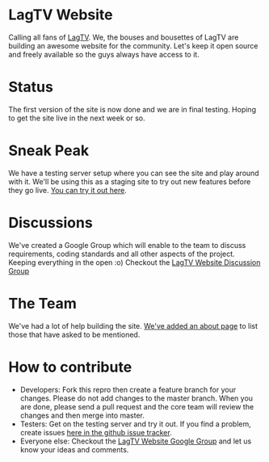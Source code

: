LagTV Website
=============

Calling all fans of [LagTV](http://www.youtube.com/user/LifesAGlitchTV). We, the bouses and bousettes of LagTV are building an awesome website for the community. Let's keep it open source and freely available so the guys always have access to it.

Status 
======

The first version of the site is now done and we are in final testing. Hoping to get the site live in the next week or so.

Sneak Peak
==========

We have a testing server setup where you can see the site and play around with it. We'll be using this as a staging site to try out new features before they go live. [You can try it out here](http://lagtv.andypike.com).

Discussions
===========

We've created a Google Group which will enable to the team to discuss requirements, coding standards and all other aspects of the project. Keeping everything in the open :o) Checkout the [LagTV Website Discussion Group](http://groups.google.com/group/lagtv-website?hl=en)

The Team
========

We've had a lot of help building the site. [We've added an about page](http://lagtv.andypike.com/about) to list those that have asked to be mentioned. 

How to contribute
=================

* Developers: Fork this repro then create a feature branch for your changes. Please do not add changes to the master branch. When you are done, please send a pull request and the core team will review the changes and then merge into master.
* Testers: Get on the testing server and try it out. If you find a problem, create issues [here in the github issue tracker](https://github.com/andypike/lagtv/issues).
* Everyone else: Checkout the [LagTV Website Google Group](http://groups.google.com/group/lagtv-website?hl=en) and let us know your ideas and comments.

